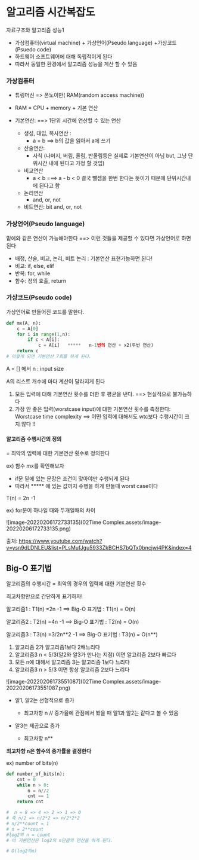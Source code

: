 # 알고리즘 시간복잡도

자료구조와 알고리즘 성능1

- 가상컴퓨터(virtual machine) + 가상언어(Pseudo language) +가상코드(Psuedo code)
- 하드웨어 소프트웨어에 대해 독립적이게 된다
- 따라서 동일한 환경에서 알고리즘 성능을 계산 할 수 있음



### 가상컴퓨터

- 튜링머신 => 폰노이만( RAM(random access machine))
- RAM = CPU + memory + 기본 연산

- 기본연산: ==> 1단위 시간에 연산할 수 있는 연산
  - 생성, 대입, 복사연산 :
    - a = b ==> b의 값을 읽아서 a에 쓰기
  - 산술연산: 
    - 사칙 (나머지, 버림, 올림, 반올림등은 실제로 기본연산이 아님 but, 그냥 단위시간 내에 된다고 가정 할 것임)
  - 비교연산
    - a < b ===> a - b < 0 결국 뺄셈을 한번 한다는 뜻이기 때문에 단위시간내에 된다고 함
  - 논리연산
    - and, or, not 
  - 비트연산: bit and, or, not



### 가상언어(Pseudo language)

밑에와 같은 연산이 가능해야한다 ==> 이런 것들을 제공할 수 있다면 가상언어로 하면 된다

- 배정, 산술, 비교, 논리, 비트 논리 : 기본연산 표현가능하면 된다!
- 비교: if, else, elif
- 반복: for, while 
- 함수: 정의 호출, return



### 가상코드(Pseudo code)

 가상언어로 만들어진 코드를 말한다.

```python
def mx(A, n):
    c = A[0]
    for i in range(1,n):
        if c < A[i]:
            c = A[i]   *****   n-1번의 연산 + x2(두번 연산)  
    return c
# 이렇게 되면 기본연산 7회를 하게 된다.

```

A = [] 에서 n : input size

A의 리스트 개수에 마다 계산이 달라지게 된다

1. 모든 입력에 대해 기본연산 횟수를 더한 후 평균을 낸다. ==> 현실적으로 불가능하다
2. 가장 안 좋은 입력(worstcase input)에 대한 기본연산 횟수를 측정한다:
   Worstcase time complexity
   ==> 어떤 입력에 대해서도 wtc보다 수행시간이 크지 않다 !! 



#### 알고리즘 수행시간의 정의

= 최악의 입력에 대한 기본연산 횟수로 정의한다

ex) 함수 mx를 확인해보자

- if문 밑에 있는 문장은 조건이 맞아야만 수행되게 된다
- 따라서  \*\*\*** 에 있는 값까지 수행을 하게 만들때 worst case이다

T(n) = 2n -1



ex) for문이 하나일 때와 두개일때의 차이

![image-20220206172733135](02Time Complex.assets/image-20220206172733135.png)

출처: https://www.youtube.com/watch?v=ysn9dLDNLEU&list=PLsMufJgu5933ZkBCHS7bQTx0bncjwi4PK&index=4



## Big-O 표기법

알고리즘의 수행시간 = 최악의 경우의 입력에 대한 기본연산 횟수

최고차항만으로 간단하게 표기하자!

 

알고리즘1 : T1(n) =2n -1   ==> Big-O 표기법 : T1(n) = O(n)

알고리즘2 : T2(n) =4n -1  ==>  Big-O 표기법 : T2(n) = O(n)

알고리즘3 : T3(n) =3/2n**2 -1  ==>  Big-O 표기법 : T3(n) = O(n\*\*)

1. 알고리즘 2가 알고리즘1보다 2배느리다
2. 알고리즘3 n < 5/3(알2와 알3가 만나는 지점) 이면 알고리즘 2보다 빠르다
3. 모든 n에 대해서 알고리즘 3는 알고리즘 1보다 느리다
4. 알고리즘3 n > 5/3 이면 항상 알고리즘 2보다 느리다

![image-20220206173551087](02Time Complex.assets/image-20220206173551087.png)



- 알1, 알2는 선형적으로 증가
  - 최고차항 n // 증가율에 관점에서 봤을 때 알1과 알2는 같다고 볼 수 있음

- 알3는 제곱으로 증가
  - 최고차항 n**

**최고차항 n은 함수의 증가률을 결정한다**



ex) number of bits(n)

```python
def number_of_bits(n):
    cnt = 0
    while n > 0:
        n = n//2
        cnt == 1
    return cnt

#  n = 8 => 4 => 2 => 1 => 0
# 즉 n/2 => n/2*2 => n/2*2*2
# n/2**count = 1
# n = 2**count
#log2의 n = count 
# 이 기본연산은 log2의 n만큼의 연산을 하게 된다. 

# O(log2의n)



```

















